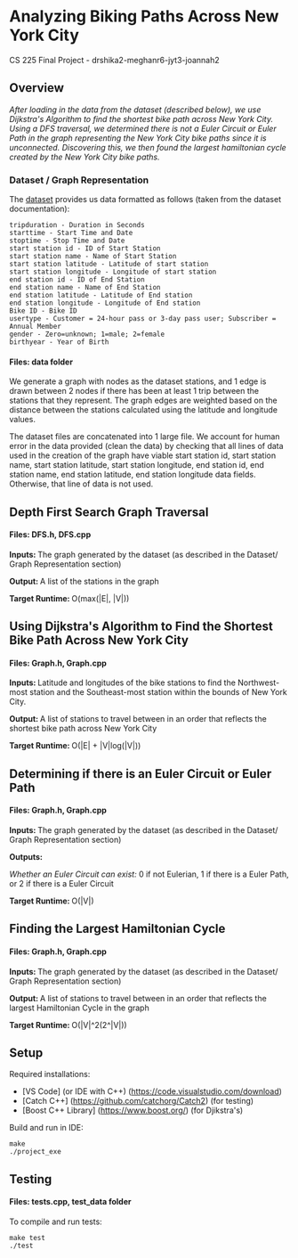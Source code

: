 # Analyzing Biking Paths Across New York City
CS 225 Final Project -  drshika2-meghanr6-jyt3-joannah2
 
## Overview ##
<i> After loading in the data from the dataset (described below), we use Dijkstra's Algorithm to find the shortest bike path across New York City. Using a DFS traversal, we determined there is not a Euler Circuit or Euler Path in the graph representing the New York City bike paths since it is unconnected. Discovering this, we then found the largest hamiltonian cycle created by the New York City bike paths. </i>
 
### Dataset / Graph Representation ###
The [dataset](https://www.kaggle.com/vineethakkinapalli/citibike-bike-sharingnewyork-cityjan-to-apr-2021) provides us data formatted as follows (taken from the dataset documentation):
```
tripduration - Duration in Seconds
starttime - Start Time and Date
stoptime - Stop Time and Date
start station id - ID of Start Station
start station name - Name of Start Station
start station latitude - Latitude of start station
start station longitude - Longitude of start station
end station id - ID of End Station
end station name - Name of End Station
end station latitude - Latitude of End station
end station longitude - Longitude of End station
Bike ID - Bike ID
usertype - Customer = 24-hour pass or 3-day pass user; Subscriber = Annual Member
gender - Zero=unknown; 1=male; 2=female
birthyear - Year of Birth
```
#### Files: data folder
We generate a graph with nodes as the dataset stations, and 1 edge is drawn between 2 nodes if there has been at least 1 trip between the stations that they represent. The graph edges are weighted based on the distance between the stations calculated using the latitude and longitude values.

The dataset files are concatenated into 1 large file. We account for human error in the data provided (clean the data) by checking that all lines of data used in the creation of the graph have viable start station id, start station name, start station latitude, start station longitude, end station id, end station name, end station latitude, end station longitude data fields. Otherwise, that line of data is not used.
 
## Depth First Search Graph Traversal #
#### Files: DFS.h, DFS.cpp
  <b> Inputs: </b> The graph generated by the dataset (as described in the Dataset/ Graph Representation section)
 
 
  <b> Output: </b> A list of the stations in the graph
 
 
  <b> Target Runtime: </b> O(max(|E|, |V|))
 
## Using Dijkstra's Algorithm to Find the Shortest Bike Path Across New York City ##
#### Files: Graph.h, Graph.cpp
  <b> Inputs: </b> Latitude and longitudes of the bike stations to find the Northwest-most station and the Southeast-most station within the bounds of New York City.
 
 
  <b> Output: </b> A list of stations to travel between in an order that reflects the shortest bike path across New York City
 
 
  <b> Target Runtime: </b> O(|E| + |V|log(|V|))
 
## Determining if there is an Euler Circuit or Euler Path ##
#### Files: Graph.h, Graph.cpp
 
  <b> Inputs: </b> The graph generated by the dataset (as described in the Dataset/ Graph Representation section)
 
 
  <b> Outputs: </b>
 
  <i>Whether an Euler Circuit can exist: </i> 0 if not Eulerian, 1 if there is a Euler Path, or 2 if there is a Euler Circuit
 
  <b> Target Runtime: </b> O(|V|)
 
 
## Finding the Largest Hamiltonian Cycle ##
#### Files: Graph.h, Graph.cpp
  <b> Inputs: </b> The graph generated by the dataset (as described in the Dataset/ Graph Representation section)
 
 
  <b> Output: </b> A list of stations to travel between in an order that reflects the largest Hamiltonian Cycle in the graph
 
 
  <b> Target Runtime: </b> O(|V|^2(2^|V|))
 
## Setup ##
Required installations:
* [VS Code] (or IDE with C++) (https://code.visualstudio.com/download)
* [Catch C++] (https://github.com/catchorg/Catch2) (for testing)
* [Boost C++ Library] (https://www.boost.org/) (for Djikstra's)
 
Build and run in IDE:
```
make
./project_exe
```
 
## Testing ##
#### Files: tests.cpp, test_data folder
To compile and run tests:
```
make test
./test
```

